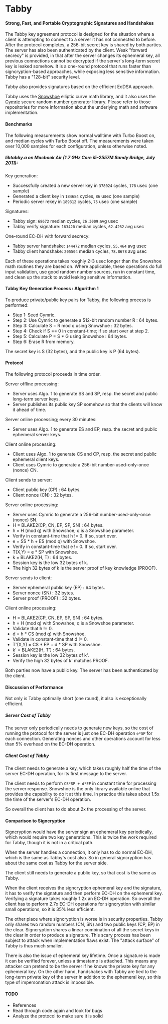 # Tabby
#### Strong, Fast, and Portable Cryptographic Signatures and Handshakes

The Tabby key agreement protocol is designed for the situation where a client
is attempting to connect to a server it has not connected to before.  After the
protocol completes, a 256-bit secret key is shared by both parties.  The server
has also been authenticated by the client.  Weak "forward secrecy" is provided,
in that after the server changes its ephemeral key, all previous connections
cannot be decrypted if the server's long-term secret key is leaked somehow.
It is a one-round protocol that runs faster than signcryption-based approaches,
while exposing less sensitive information.  Tabby has a "128-bit" security level.

Tabby also provides signatures based on the efficient EdDSA approach.

Tabby uses the [Snowshoe](https://github.com/catid/snowshoe/) elliptic curve
math library, and it also uses the [Cymric](https://github.com/catid/cymric/)
secure random number generator library.  Please refer to those repositories for
more information about the underlying math and software implementation.


#### Benchmarks

The following measurements show normal walltime with Turbo Boost on, and median
cycles with Turbo Boost off.  The measurements were taken over 10,000 samples
for each configuration, unless otherwise noted.

##### libtabby.a on Macbook Air (1.7 GHz Core i5-2557M Sandy Bridge, July 2011):

Key generation:

+ Successfully created a new server key in `378024` cycles, `178` usec (one sample)
+ Generated a client key in `184684` cycles, `86` usec (one sample)
+ Periodic server rekey in `189312` cycles, `75` usec (one sample)

Signatures:

+ Tabby sign: `68672` median cycles, `26.3009` avg usec
+ Tabby verify signature: `163420` median cycles, `62.4262` avg usec

One-round EC-DH with forward secrecy:

+ Tabby server handshake: `144472` median cycles, `55.464` avg usec
+ Tabby client handshake: `205504` median cycles, `78.8678` avg usec

Each of these operations takes roughly 2-3 usec longer than the Snowshoe math
routines they are based on.  Where applicable, these operations do full input
validation, use good random number sources, run in constant time, and clean
up the stack to avoid leaking sensitive information.


#### Tabby Key Generation Process : Algorithm 1

To produce private/public key pairs for Tabby, the following process is performed:

+ Step 1: Seed Cymric.
+ Step 2: Use Cymric to generate a 512-bit random number R : 64 bytes.
+ Step 3: Calculate S = R mod q using Snowshoe : 32 bytes.
+ Step 4: Check if S == 0 in constant-time; if so start over at step 2.
+ Step 5: Calculate P = S * G using Snowshoe : 64 bytes.
+ Step 6: Erase R from memory.

The secret key is S (32 bytes), and the public key is P (64 bytes).


#### Protocol

The following protocol proceeds in time order.

Server offline processing:

+ Server uses Algo. 1 to generate SS and SP, resp. the secret and public long-term server keys.
+ Server publishes its public key SP somehow so that the clients will know it ahead of time.

Server online processing; every 30 minutes:

+ Server uses Algo. 1 to generate ES and EP, resp. the secret and public ephemeral server keys.

Client online processing:

+ Client uses Algo. 1 to generate CS and CP, resp. the secret and public ephemeral client keys.
+ Client uses Cymric to generate a 256-bit number-used-only-once (nonce) CN.

Client sends to server:

+ Client public key (CP) : 64 bytes.
+ Client nonce (CN) : 32 bytes.

Server online processing:

+ Server uses Cymric to generate a 256-bit number-used-only-once (nonce) SN.
+ H = BLAKE2(CP, CN, EP, SP, SN) : 64 bytes.
+ h = H (mod q) with Snowshoe; q is a Snowshoe parameter.
+ Verify in constant-time that h != 0.  If so, start over.
+ e = SS * h + ES (mod q) with Snowshoe.
+ Verify in constant-time that e != 0.  If so, start over.
+ T(X,Y) = e * SP with Snowshoe.
+ k = BLAKE2(H, T) : 64 bytes.
+ Session key is the low 32 bytes of k.
+ The high 32 bytes of k is the server proof of key knowledge (PROOF).

Server sends to client:

+ Server ephemeral public key (EP) : 64 bytes.
+ Server nonce (SN) : 32 bytes.
+ Server proof (PROOF) : 32 bytes.

Client online processing:

+ H = BLAKE2(CP, CN, EP, SP, SN) : 64 bytes.
+ h = H (mod q) with Snowshoe; q is a Snowshoe parameter.
+ Validate that h != 0.
+ d = h * CS (mod q) with Snowshoe.
+ Validate in constant-time that d != 0.
+ T'(X,Y) = CS * EP + d * SP with Snowshoe.
+ k' = BLAKE2(H, T') : 64 bytes.
+ Session key is the low 32 bytes of k'.
+ Verify the high 32 bytes of k' matches PROOF.

Both parties now have a public key.
The server has been authenticated by the client.

#### Discussion of Performance

Not only is Tabby optimally short (one round), it also is exceptionally efficient.

##### Server Cost of Tabby

The server only periodically needs to generate new keys, so the cost of running
the protocol for the server is just one EC-DH operation `e*SP` for each
connection.  Generating nonces and other operations account for less than 5%
overhead on the EC-DH operation.

##### Client Cost of Tabby

The client needs to generate a key, which takes roughly half the time of the
server EC-DH operation, for its first message to the server.

The client needs to perform `CS*SP + d*EP` in constant time for processing the
server response.  Snowshoe is the only library available online that provides
the capability to do it at this time.  In practice this takes about 1.5x the
time of the server's EC-DH operation.

So overall the client has to do about 2x the processing of the server.

#### Comparison to Signcryption

Signcryption would have the server sign an ephemeral key periodically, which
would require two key generations.  This is twice the work required for Tabby,
though it is not in a critical path.

When the server handles a connection, it only has to do normal EC-DH, which is
the same as Tabby's cost also.  So in general signcryption has about the same
cost as Tabby for the server side.

The client still needs to generate a public key, so that cost is the same as
Tabby.

When the client receives the signcryption ephemeral key and the signature, it
has to verify the signature and then perform EC-DH on the ephemeral key.
Verifying a signature takes roughly 1.2x an EC-DH operation.  So overall the
client has to perform 2.7x EC-DH operations for signcryption with similar small
operations, so it is 35% less efficient.

The other place where signcryption is worse is in security properties.  Tabby
only shares two random numbers (CN, SN) and two public keys (CP, EP) in the
clear.  Signcryption shares a linear combination of all the secret keys in the
clear in order to produce a signature.  This scary process has been subject to
attack when implementation flaws exist.  The "attack surface" of Tabby is thus
much smaller.

There is also the issue of ephemeral key lifetime.  Once a signature is made it
can be verified forever, unless a timestamp is attached.  This means any attacker
can pretend to be the server if he knows the private key for any ephemeral key.
On the other hand, handshakes with Tabby are tied to the long-term private key
of the server in addition to the ephemeral key, so this type of impersonation
attack is impossible.

#### TODO

+ References
+ Read through code again and look for bugs
+ Analyze the protocol to make sure it is solid

